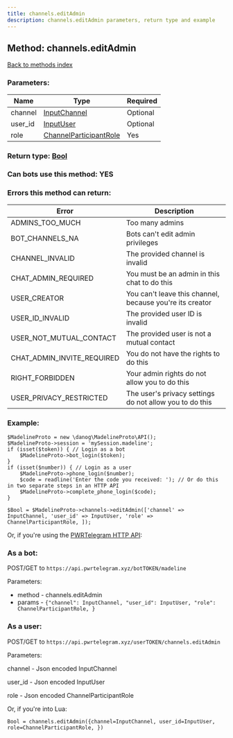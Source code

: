 ```yaml
---
title: channels.editAdmin
description: channels.editAdmin parameters, return type and example
---
```

## Method: channels.editAdmin  
[Back to methods index](index.md)


### Parameters:

| Name     |    Type       | Required |
|----------|---------------|----------|
|channel|[InputChannel](../types/InputChannel.md) | Optional|
|user\_id|[InputUser](../types/InputUser.md) | Optional|
|role|[ChannelParticipantRole](../types/ChannelParticipantRole.md) | Yes|


### Return type: [Bool](../types/Bool.md)

### Can bots use this method: **YES**


### Errors this method can return:

| Error    | Description   |
|----------|---------------|
|ADMINS_TOO_MUCH|Too many admins|
|BOT_CHANNELS_NA|Bots can't edit admin privileges|
|CHANNEL_INVALID|The provided channel is invalid|
|CHAT_ADMIN_REQUIRED|You must be an admin in this chat to do this|
|USER_CREATOR|You can't leave this channel, because you're its creator|
|USER_ID_INVALID|The provided user ID is invalid|
|USER_NOT_MUTUAL_CONTACT|The provided user is not a mutual contact|
|CHAT_ADMIN_INVITE_REQUIRED|You do not have the rights to do this|
|RIGHT_FORBIDDEN|Your admin rights do not allow you to do this|
|USER_PRIVACY_RESTRICTED|The user's privacy settings do not allow you to do this|


### Example:


```
$MadelineProto = new \danog\MadelineProto\API();
$MadelineProto->session = 'mySession.madeline';
if (isset($token)) { // Login as a bot
    $MadelineProto->bot_login($token);
}
if (isset($number)) { // Login as a user
    $MadelineProto->phone_login($number);
    $code = readline('Enter the code you received: '); // Or do this in two separate steps in an HTTP API
    $MadelineProto->complete_phone_login($code);
}

$Bool = $MadelineProto->channels->editAdmin(['channel' => InputChannel, 'user_id' => InputUser, 'role' => ChannelParticipantRole, ]);
```

Or, if you're using the [PWRTelegram HTTP API](https://pwrtelegram.xyz):

### As a bot:

POST/GET to `https://api.pwrtelegram.xyz/botTOKEN/madeline`

Parameters:

* method - channels.editAdmin
* params - `{"channel": InputChannel, "user_id": InputUser, "role": ChannelParticipantRole, }`



### As a user:

POST/GET to `https://api.pwrtelegram.xyz/userTOKEN/channels.editAdmin`

Parameters:

channel - Json encoded InputChannel

user_id - Json encoded InputUser

role - Json encoded ChannelParticipantRole




Or, if you're into Lua:

```
Bool = channels.editAdmin({channel=InputChannel, user_id=InputUser, role=ChannelParticipantRole, })
```

